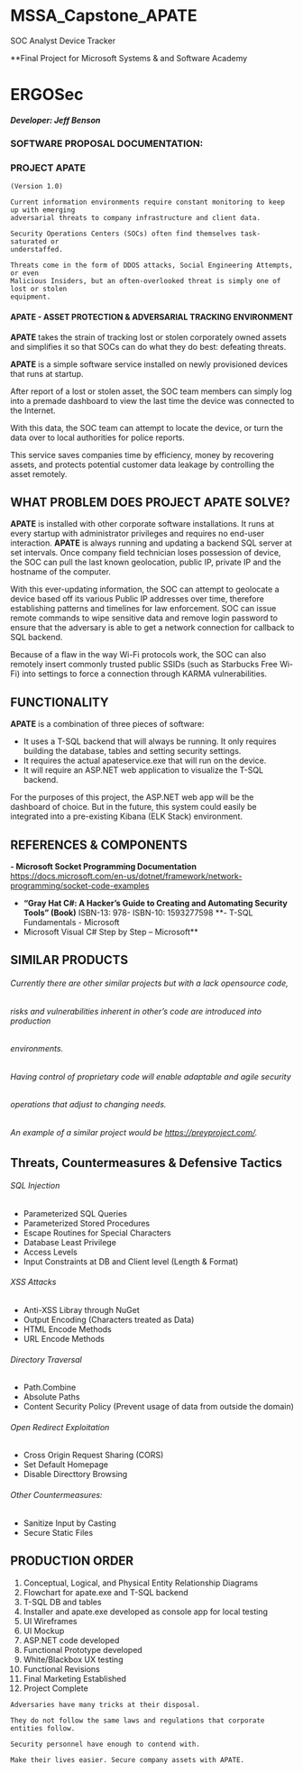 # MSSA_Capstone_APATE
SOC Analyst Device Tracker

**Final Project for Microsoft Systems & and Software Academy
 
# ERGOSec



##### Developer: Jeff Benson

### SOFTWARE PROPOSAL DOCUMENTATION:

### PROJECT APATE

```
(Version 1.0)
```

```
Current information environments require constant monitoring to keep up with emerging
adversarial threats to company infrastructure and client data.
```
```
Security Operations Centers (SOCs) often find themselves task-saturated or
understaffed.
```
```
Threats come in the form of DDOS attacks, Social Engineering Attempts, or even
Malicious Insiders, but an often-overlooked threat is simply one of lost or stolen
equipment.
```
#### APATE - ASSET PROTECTION & ADVERSARIAL TRACKING ENVIRONMENT


**APATE** takes the strain of tracking lost or stolen corporately owned assets and simplifies
it so that SOCs can do what they do best: defeating threats.

**APATE** is a simple software service installed on newly provisioned devices that runs at
startup.

After report of a lost or stolen asset, the SOC team members can simply log into a
premade dashboard to view the last time the device was connected to the Internet.

With this data, the SOC team can attempt to locate the device, or turn the data over to
local authorities for police reports.

This service saves companies time by efficiency, money by recovering assets, and
protects potential customer data leakage by controlling the asset remotely.

## WHAT PROBLEM DOES PROJECT APATE SOLVE?


**APATE** is installed with other corporate software installations. It runs at every startup with
administrator privileges and requires no end-user interaction. **APATE** is always running and
updating a backend SQL server at set intervals.
Once company field technician loses possession of device, the SOC can pull the last known
geolocation, public IP, private IP and the hostname of the computer.

With this ever-updating information, the SOC can attempt to geolocate a device based off its
various Public IP addresses over time, therefore establishing patterns and timelines for law
enforcement. SOC can issue remote commands to wipe sensitive data and remove login password
to ensure that the adversary is able to get a network connection for callback to SQL backend.

Because of a flaw in the way Wi-Fi protocols work, the SOC can also remotely insert commonly
trusted public SSIDs (such as Starbucks Free Wi-Fi) into settings to force a connection through
KARMA vulnerabilities.

## FUNCTIONALITY

**APATE** is a combination of three pieces of software:

- It uses a T-SQL backend that will always be running. It only requires building the database, tables
and setting security settings.
- It requires the actual apateservice.exe that will run on the device.
- It will require an ASP.NET web application to visualize the T-SQL backend.

For the purposes of this project, the ASP.NET web app will be the dashboard of choice. But in the
future, this system could easily be integrated into a pre-existing Kibana (ELK Stack) environment.

## REFERENCES & COMPONENTS

**- Microsoft Socket Programming Documentation**
https://docs.microsoft.com/en-us/dotnet/framework/network-programming/socket-code-examples
- **“Gray Hat C#: A Hacker’s Guide to Creating and Automating Security Tools”
(Book)**
ISBN-13: 978-
ISBN-10: 1593277598
**- T-SQL Fundamentals - Microsoft
- Microsoft Visual C# Step by Step – Microsoft**


## SIMILAR PRODUCTS

###### Currently there are other similar projects but with a lack opensource code,

###### risks and vulnerabilities inherent in other’s code are introduced into production

###### environments.

###### Having control of proprietary code will enable adaptable and agile security

###### operations that adjust to changing needs.

###### An example of a similar project would be https://preyproject.com/.




## Threats, Countermeasures & Defensive Tactics
###### SQL Injection

- Parameterized SQL Queries
- Parameterized Stored Procedures
- Escape Routines for Special Characters
- Database Least Privilege
- Access Levels
- Input Constraints at DB and Client level (Length & Format)

###### XSS Attacks

- Anti-XSS Libray through NuGet
- Output Encoding (Characters treated as Data)
- HTML Encode Methods
- URL Encode Methods

###### Directory Traversal

- Path.Combine
- Absolute Paths
- Content Security Policy (Prevent usage of data from outside the domain)

###### Open Redirect Exploitation

- Cross Origin Request Sharing (CORS)
- Set Default Homepage
- Disable Directtory Browsing

###### Other Countermeasures:

- Sanitize Input by Casting
- Secure Static Files



## PRODUCTION ORDER
1. Conceptual, Logical, and Physical Entity Relationship Diagrams
2. Flowchart for apate.exe and T-SQL backend
3. T-SQL DB and tables
4. Installer and apate.exe developed as console app for local testing
5. UI Wireframes
6. UI Mockup
7. ASP.NET code developed
8. Functional Prototype developed
9. White/Blackbox UX testing
10. Functional Revisions
11. Final Marketing Established
12. Project Complete



```
Adversaries have many tricks at their disposal.
```
```
They do not follow the same laws and regulations that corporate entities follow.
```
```
Security personnel have enough to contend with.
```
```
Make their lives easier. Secure company assets with APATE.
```
